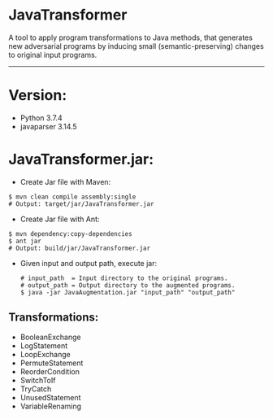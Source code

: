 # JavaTransformer
A tool to apply program transformations to Java methods, that generates new adversarial programs by inducing small (semantic-preserving) changes to original input programs.
- - -

# Version:
- Python 3.7.4
- javaparser 3.14.5

# JavaTransformer.jar:

- Create Jar file with Maven:
```
$ mvn clean compile assembly:single
# Output: target/jar/JavaTransformer.jar
```

- Create Jar file with Ant:
```
$ mvn dependency:copy-dependencies
$ ant jar
# Output: build/jar/JavaTransformer.jar
```

- Given input and output path, execute jar:
  ```
  # input_path  = Input directory to the original programs.
  # output_path = Output directory to the augmented programs.
  $ java -jar JavaAugmentation.jar "input_path" "output_path"
  ```

## Transformations:

- BooleanExchange
- LogStatement
- LoopExchange
- PermuteStatement
- ReorderCondition
- SwitchToIf
- TryCatch
- UnusedStatement
- VariableRenaming
